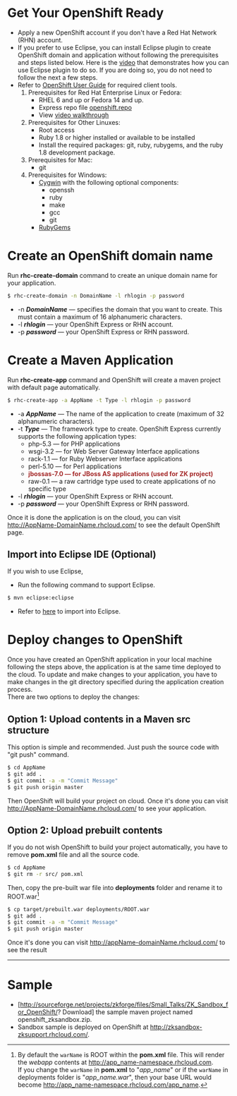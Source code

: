# Get Your OpenShift Ready

- Apply a new OpenShift account if you don't have a Red Hat Network
  (RHN) account.
- If you prefer to use Eclipse, you can install Eclipse plugin to create
  OpenShift domain and application without following the prerequisites
  and steps listed below. Here is the
  [video](https://www.redhat.com/openshift/community/blogs/deploying-java-apps-to-the-cloud-with-the-openshift-eclipse-plug-in)
  that demonstrates how you can use Eclipse plugin to do so. If you are
  doing so, you do not need to follow the next a few steps.
- Refer to [OpenShift User Guide](https://access.redhat.com/documentation/en-US/OpenShift_Online/2.0/html/Client_Tools_Installation_Guide/index.html)
  for required client tools.
  1.  Prerequisites for Red Hat Enterprise Linux or Fedora:
      - RHEL 6 and up or Fedora 14 and up.
      - Express repo file
        [openshift.repo](https://openshift.redhat.com/app/repo/openshift.repo)
      - View [video walkthrough](http://www.youtube.com/watch?v=KLtbuvyJFFE)
  2.  Prerequisites for Other Linuxes:
      - Root access
      - Ruby 1.8 or higher installed or available to be installed
      - Install the required packages: git, ruby, rubygems, and the ruby
        1.8 development package.
  3.  Prerequisites for Mac:
      - git
  4.  Prerequisites for Windows:
      - [Cygwin](http://www.cygwin.com/) with the following optional
        components:
        - openssh
        - ruby
        - make
        - gcc
        - git
      - [RubyGems](http://rubyforge.org/projects/rubygems)

# Create an OpenShift domain name

Run **rhc-create-domain** command to create an unique domain name for
your application.

```bash
$ rhc-create-domain -n DomainName -l rhlogin -p password
```

- -n ***DomainName*** — specifies the domain that you want to create.
  This must contain a maximum of 16 alphanumeric characters.
- -l ***rhlogin*** — your OpenShift Express or RHN account.
- -p ***password*** — your OpenShift Express or RHN password.

# Create a Maven Application

Run **rhc-create-app** command and OpenShift will create a maven project
with default page automatically.

```bash
$ rhc-create-app -a AppName -t Type -l rhlogin -p password
```

- -a ***AppName*** — The name of the application to create (maximum of
  32 alphanumeric characters).
- -t ***Type*** — The framework type to create. OpenShift Express
  currently supports the following application types:
  - php-5.3 — for PHP applications
  - wsgi-3.2 — for Web Server Gateway Interface applications
  - rack-1.1 — for Ruby Webserver Interface applications
  - perl-5.10 — for Perl applications
  - <span style="color: brown">**jbossas-7.0 — for JBoss AS applications
    (used for ZK project)**</span>
  - raw-0.1 — a raw cartridge type used to create applications of no
    specific type
- -l ***rhlogin*** — your OpenShift Express or RHN account.
- -p ***password*** — your OpenShift Express or RHN password.

Once it is done the application is on the cloud, you can visit
<http://AppName-DomainName.rhcloud.com/> to see the default OpenShift
page.

## Import into Eclipse IDE (Optional)

If you wish to use Eclipse,

- Run the following command to support Eclipse.

```bash
$ mvn eclipse:eclipse
```

- Refer to
  [here](/zk_installation_guide/create_and_run_your_first_zk_application_with_eclipse_and_maven#import-a-maven-project-into-eclipse)
  to import into Eclipse.

# Deploy changes to OpenShift

Once you have created an OpenShift application in your local machine
following the steps above, the application is at the same time deployed
to the cloud. To update and make changes to your application, you have
to make changes in the git directory specified during the application
creation process.  
There are two options to deploy the changes:

## Option 1: Upload contents in a Maven src structure

This option is simple and recommended. Just push the source code with
"git push" command.

```bash
$ cd AppName
$ git add .
$ git commit -a -m "Commit Message"
$ git push origin master
```

Then OpenShift will build your project on cloud. Once it's done you can
visit <http://AppName-DomainName.rhcloud.com/> to see your application.

## Option 2: Upload prebuilt contents

If you do not wish OpenShift to build your project automatically, you
have to remove <b>pom.xml</b> file and all the source code.

```bash
$ cd AppName
$ git rm -r src/ pom.xml
```

Then, copy the pre-built war file into **deployments** folder and rename
it to ROOT.war[^1]

```bash
$ cp target/prebuilt.war deployments/ROOT.war
$ git add .
$ git commit -a -m "Commit Message"
$ git push origin master
```

Once it's done you can visit <http://appName-domainName.rhcloud.com/> to
see the result

------------------------------------------------------------------------



# Sample

- \[<http://sourceforge.net/projects/zkforge/files/Small_Talks/ZK_Sandbox_for_OpenShift/>?
  Download\] the sample maven project named openshift_zksandbox.zip.
- Sandbox sample is deployed on OpenShift at
  <http://zksandbox-zksupport.rhcloud.com/>.

[^1]: By default the `warName` is ROOT within the <b>pom.xml</b> file.
    This will render the *webapp* contents at
    <http://app_name-namespace.rhcloud.com>.  
    If you change the `warName` in <b>pom.xml</b> to "*app_name*" or if
    the `warName` in deployments folder is "*app_name.war*", then your
    base URL would become
    <http://app_name-namespace.rhcloud.com/app_name>.
